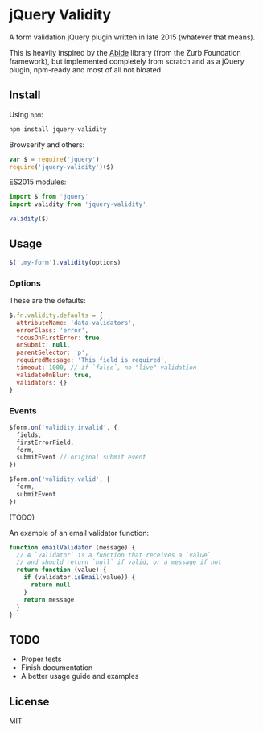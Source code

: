 # jQuery Validity

A form validation jQuery plugin written in late 2015 (whatever that means).

This is heavily inspired by the [Abide](http://foundation.zurb.com/docs/components/abide.html) library (from the Zurb Foundation framework), but implemented completely from scratch and as a jQuery plugin, npm-ready and most of all not bloated.

## Install

Using `npm`:

```bash
npm install jquery-validity
```

Browserify and others:

```js
var $ = require('jquery')
require('jquery-validity')($)
```

ES2015 modules:

```js
import $ from 'jquery'
import validity from 'jquery-validity'

validity($)
```

## Usage

```js
$('.my-form').validity(options)
```

### Options

These are the defaults:

```js
$.fn.validity.defaults = {
  attributeName: 'data-validators',
  errorClass: 'error',
  focusOnFirstError: true,
  onSubmit: null,
  parentSelector: 'p',
  requiredMessage: 'This field is required',
  timeout: 1000, // if `false`, no "live" validation
  validateOnBlur: true,
  validators: {}
}
```

### Events

```js
$form.on('validity.invalid', {
  fields,
  firstErrorField,
  form,
  submitEvent // original submit event
})

$form.on('validity.valid', {
  form,
  submitEvent
})
```

(TODO)

An example of an email validator function:

```js
function emailValidator (message) {
  // A `validator` is a function that receives a `value`
  // and should return `null` if valid, or a message if not
  return function (value) {
    if (validator.isEmail(value)) {
      return null
    }
    return message
  }
}
```

## TODO

- Proper tests
- Finish documentation
- A better usage guide and examples

## License

MIT
